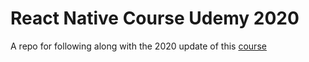 # React Native Course Udemy 2020

A repo for following along with the 2020 update of this [course](https://www.udemy.com/course/the-complete-react-native-and-redux-course)
